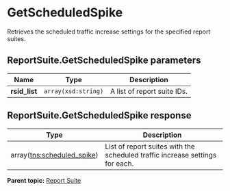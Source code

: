 # GetScheduledSpike

Retrieves the scheduled traffic increase settings for the specified report suites.

## ReportSuite.GetScheduledSpike parameters

|Name|Type|Description|
|----|----|-----------|
|**rsid\_list** |`array(xsd:string)` |A list of report suite IDs.|

## ReportSuite.GetScheduledSpike response

|Type|Description|
|----|-----------|
|array([tns:scheduled\_spike](../../data_types/r_schedule_spike.md#)) |List of report suites with the scheduled traffic increase settings for each.|

**Parent topic:** [Report Suite](../../methods/report_suite/c_api_admin_methods_repsuite.md)

